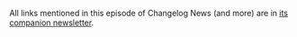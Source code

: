 All links mentioned in this episode of Changelog News (and more) are in [its companion newsletter](https://changelog.com/news/82/email).